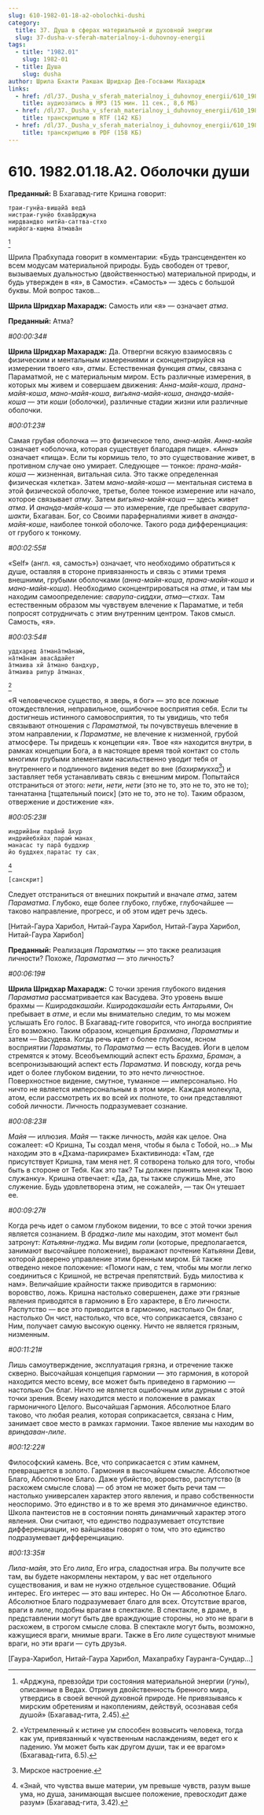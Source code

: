 ```yaml
---
slug: 610-1982-01-18-a2-obolochki-dushi
category:
  title: 37. Душа в сферах материальной и духовной энергии
  slug: 37-dusha-v-sferah-materialnoy-i-duhovnoy-energii
tags:
  - title: "1982.01"
    slug: 1982-01
  - title: Душа
    slug: dusha
author: Шрила Бхакти Ракшак Шридхар Дев-Госвами Махарадж
links:
  - href: /dl/37._Dusha_v_sferah_materialnoy_i_duhovnoy_energii/610_1982.01.18.A2_SridharMj_Obolochki_dushi.mp3
    title: аудиозапись в MP3 (15 мин. 11 сек., 8,6 МБ)
  - href: /dl/37._Dusha_v_sferah_materialnoy_i_duhovnoy_energii/610_1982.01.18.A2_SridharMj_Obolochki_dushi.rtf
    title: транскрипцию в RTF (142 КБ)
  - href: /dl/37._Dusha_v_sferah_materialnoy_i_duhovnoy_energii/610_1982.01.18.A2_SridharMj_Obolochki_dushi.pdf
    title: транскрипцию в PDF (158 КБ)
---
```


# 610. 1982.01.18.A2. Оболочки души

**Преданный:** В Бхагавад-гите Кришна говорит:

    траи-гун̣йа-виш̣айа̄ веда̄
    нистраи-гун̣йо бхава̄рджуна
    нирдвандво нитйа-саттва-стхо
    нирйога-кш̣ема а̄тмава̄н
[^_ftn1]

Шрила Прабхупада говорит в комментарии: «Будь трансцендентен ко всем модусам материальной природы. Будь свободен от тревог, вызываемых дуальностью (двойственностью) материальной природы, и будь утвержден в «я», в Самости». «Самость» — здесь с большой буквы. Мой вопрос таков…

**Шрила Шридхар Махарадж:** Самость или «я» — означает *атма*.

**Преданный:** Атма?

*#00:00:34#*

**Шрила Шридхар Махарадж:** Да. Отвергни всякую взаимосвязь с физическим и ментальным измерениями и сконцентрируйся на измерении твоего «я», *атмы*. Естественная функция *атмы*, связана с Параматмой, не с материальным миром. Есть различные измерения, в которых мы живем и совершаем движения: *Анна-майя-коша*, *прана-майя-коша*, *мано-майя-коша*, *вигьяна-майя-коша*, *ананда-майя-коша* — эти *коши* (оболочки), различные стадии жизни или различные оболочки.

*#00:01:23#*

Самая грубая оболочка — это физическое тело, *анна-майя*. *Анна-майя* означает «оболочка, которая существует благодаря пище». «*Анна*» означает «пища». Если ты кормишь тело, то это существование живет, в противном случае оно умирает. Следующее — тонкое: *прана-майя-коша* — жизненная, витальная сила. Это также определенная физическая «клетка». Затем *мано-майя-коша* — ментальная система в этой физической оболочке, третье, более тонкое измерение или начало, которое связывает *атму*. Затем *вигьяна-майя-коша* — здесь живет *атма*. И *ананда-майя-коша* — это измерение, где пребывает *сварупа-шакти*, Бхагаван. Бог, со Своими параферналиями живет в *ананда-майя-коше*, наиболее тонкой оболочке. Такого рода дифференциация: от грубого к тонкому.

*#00:02:55#*

«Self» (англ. «я, самость») означает, что необходимо обратиться к душе, оставляя в стороне привязанность и связь с этими тремя внешними, грубыми оболочками (*анна-майя-коша*, *прана-майя-коша* и *мано-майя-коша*). Необходимо сконцентрироваться на *атме*, и там мы находим самоопределение: *сварупа-сиддхи*, *атма*—*стхах*. Там естественным образом мы чувствуем влечение к Параматме, и тебя попросят сотрудничать с этим внутренним центром. Таков смысл. Самость, «я».

*#00:03:54#*

    уддхаред а̄тмана̄тма̄нам̇,
    на̄тма̄нам аваса̄дайет
    а̄тмаива хй а̄тмано бандхур,
    а̄тмаива рипур а̄тманах̣
[^_ftn2]

«Я человеческое существо, я зверь, я бог» — это все ложные отождествления, неправильное, ошибочное восприятия себя. Если ты достигнешь истинного самовосприятия, то ты увидишь, что тебя связывают отношения с *Параматмой*, ты почувствуешь влечение в этом направлении, к *Параматме*, не влечение к низменной, грубой атмосфере. Ты придешь к концепции «я». Твое «я» находится внутри, в рамках концепции Бога, а в настоящее время твой контакт со столь многими грубыми элементами насильственно уводит тебя от внутреннего и подлинного видения ведет во вне (*бахирмукха*[^_ftn3]) и заставляет тебя устанавливать связь с внешним миром. Попытайся отстраниться от этого: *нети*, *нети*, *нети* (это не то, это не то, это не то); таннатанна [тщательный поиск] (это не то, это не то). Таким образом, отвержение и достижение «я».

*#00:05:23#*

    индрийа̄н̣и пара̄н̣й а̄хур
    индрийебхйах̣ парам́ манах̣
    манасас ту пара̄ буддхир
    йо буддхех̣ паратас ту сах̣
[^_ftn4]

    [санскрит]

Следует отстраниться от внешних покрытий и вначале *атма*, затем *Параматма*. Глубоко, еще более глубоко, глубже, глубочайшее — таково направление, прогресс, и об этом идет речь здесь.

[Нитай-Гаура Харибол, Нитай-Гаура Харибол, Нитай-Гаура Харибол, Нитай-Гаура Харибол]

**Преданный:** Реализация *Параматмы* — это также реализация личности? Похоже, *Параматма* — это личность?

*#00:06:19#*

**Шрила Шридхар Махарадж:** С точки зрения глубокого видения *Параматма* рассматривается как Васудева. Это уровень выше брахмы — *Кширодакашайи*. *Кширодакашайи* есть *Антарьями*, Он пребывает в *атме*, и если мы внимательно следим, то мы можем услышать Его голос. В Бхагавад-гите говорится, что иногда восприятие Его возможно. Таким образом, концепция *Брахмана*, *Параматмы* и затем — Васудева. Когда речь идет о более глубоком, ясном восприятии *Параматмы*, то *Параматма* — есть Васудев. Йоги в целом стремятся к этому. Всеобъемлющий аспект есть *Брахма*, *Браман*, а всепронизывающий аспект есть *Параматма*. И повсюду, когда речь идет о более глубоком видении, то это нечто личностное. Поверхностное видение, смутное, туманное — имперсонально. Но ничто не является имперсональным в этом мире. Каждая молекула, атом, если рассмотреть их во всей их полноте, то они представляют собой личности. Личность подразумевает сознание.

*#00:08:23#*

*Майя* — иллюзия. *Майя* — также личность, *майя* как целое. Она сожалеет: «О Кришна, Ты создал меня, чтобы я была с Тобой, но…» Мы находим это в «Дхама-парикраме» Бхактивинода: «Там, где присутствует Кришна, там меня нет. Я сотворена только для того, чтобы быть в стороне от Тебя. Как это так? Ты должен принять меня как Твою служанку». Кришна отвечает: «Да, да, ты также служишь Мне, это служение. Будь удовлетворена этим, не сожалей», — так Он утешает ее.

*#00:09:27#*

Когда речь идет о самом глубоком видении, то все с этой точки зрения является сознанием. В *браджа-лиле* мы находим, этот момент был затронут: *Катьяяни-пуджа*. Мы видим *гопи* (которые, предполагается, занимают высочайшее положение), выражают почтение Катьяяни Деви, которой доверено управление этим бренным миром. Ей также отведено некое положение: «Помоги нам, с тем, чтобы мы могли легко соединиться с Кришной, не встречая препятствий. Будь милостива к нам». Величайшие крайности также приводится в гармонию: воровство, ложь. Кришна настолько совершенен, даже эти грязные явления приводятся в гармонию в Его характере, в Его личности. Распутство — все это приводится в гармонию, настолько Он благ, настолько Он чист, настолько, что все, что соприкасается, связано с Ним, получает самую высокую оценку. Ничто не является грязным, низменным.

*#00:11:21#*

Лишь самоутверждение, эксплуатация грязна, и отречение также скверно. Высочайшая концепция гармонии — это гармония, в которой находится место всему, все может быть приведено в гармонию — настолько Он благ. Ничто не является ошибочным или дурным с этой точки зрения. Всему находится место и положение в рамках гармоничного Целого. Высочайшая Гармония. Абсолютное Благо таково, что любая реалия, которая соприкасается, связана с Ним, занимает свое место в рамках гармонии. Такое явление мы находим во *вриндаван-лиле*.

*#00:12:22#*

Философский камень. Все, что соприкасается с этим камнем, превращается в золото. Гармония в высочайшем смысле. Абсолютное Благо, Абсолютное Благо. Даже убийство, воровство, распутство (в расхожем смысле слова) — об этом не может быть речи там — настолько универсален характер этого явления, и право собственности неоспоримо. Это единство и в то же время это динамичное единство. Школа пантеистов не в состоянии понять динамичный характер этого явления. Они считают, что единство подразумевает отсутствие дифференциации, но вайшнавы говорят о том, что это единство подразумевает дифференциацию.

*#00:13:35#*

*Лила-майя*, это Его *лила*, Его игра, сладостная игра. Вы получите все там, вы будете накормлены нектаром, у вас нет отдельного существования, и вам не нужно отдельное существование. Общий интерес. Его интерес — это ваш интерес. Но Он — Абсолютное Благо. Абсолютное Благо подразумевает благо для всех. Отсутствие врагов, враги в *лиле*, подобны врагам в спектакле. В спектакле, в драме, в представлении могут быть две враждующие стороны, но это не враги в расхожем, в строгом смысле слова. В спектакле могут быть, возможно, кажущиеся враги, мнимые враги. Также в Его *лиле* существуют мнимые враги, но эти враги — суть друзья.

[Гаура-Харибол, Нитай-Гаура Харибол, Махапрабху Гауранга-Сундар…]



[^_ftn1]: «Арджуна, превзойди три состояния материальной энергии (*гуны*), описанные в Ведах. Отринув двойственность бренного мира, утвердись в своей вечной духовной природе. Не привязываясь к мирским обретениям и накоплениям, действуй, осознавая себя душой» (Бхагавад-гита, 2.45).

[^_ftn2]: «Устремленный к истине ум способен возвысить человека, тогда как ум, привязанный к чувственным наслаждениям, ведет его к падению. Ум может быть как другом души, так и ее врагом» (Бхагавад-гита, 6.5).

[^_ftn3]: Мирское настроение.

[^_ftn4]: «Знай, что чувства выше материи, ум превыше чувств, разум выше ума, но душа, занимающая высшее положение, превосходит даже разум» (Бхагавад-гита, 3.42).

